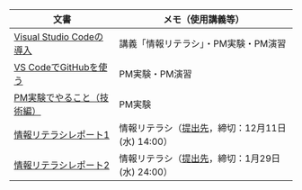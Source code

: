 文書|メモ（使用講義等）
---|---
[Visual Studio Codeの導入](vscode.md)|講義「情報リテラシ」・PM実験・PM演習
[VS CodeでGitHubを使う](git.md)|PM実験・PM演習
[PM実験でやること（技術編）](pmexperiments.md)|PM実験
[情報リテラシレポート1](i-report1.html)|情報リテラシ（[提出先](https://docs.google.com/forms/d/e/1FAIpQLSdbGrlHxBpPLze00y78D44cghuxl5agwHnABQZCzKvZ2lym_Q/viewform)，締切：12月11日(水) 14:00）
[情報リテラシレポート2](i-report2.html)|情報リテラシ（[提出先](https://docs.google.com/forms/d/e/1FAIpQLScyZffDGoE-axALNuusM9HRV4jDPCiB1nUMohUadnkCcDSPXQ/viewform)，締切：1月29日(水) 24:00）
